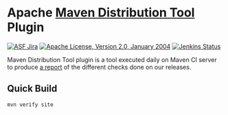 <!---
 Licensed to the Apache Software Foundation (ASF) under one or more
 contributor license agreements.  See the NOTICE file distributed with
 this work for additional information regarding copyright ownership.
 The ASF licenses this file to You under the Apache License, Version 2.0
 (the "License"); you may not use this file except in compliance with
 the License.  You may obtain a copy of the License at

      http://www.apache.org/licenses/LICENSE-2.0

 Unless required by applicable law or agreed to in writing, software
 distributed under the License is distributed on an "AS IS" BASIS,
 WITHOUT WARRANTIES OR CONDITIONS OF ANY KIND, either express or implied.
 See the License for the specific language governing permissions and
 limitations under the License.
-->

Apache [Maven Distribution Tool][report] Plugin
============

[![ASF Jira](https://img.shields.io/endpoint?url=https%3A%2F%2Fmaven.apache.org%2Fbadges%2Fasf_jira-MNGSITE.json)][jira]
[![Apache License, Version 2.0, January 2004](https://img.shields.io/github/license/apache/maven.svg?label=License)][license]
[![Jenkins Status](https://img.shields.io/jenkins/s/https/ci-maven.apache.org/job/Maven/job/maven-box/job/maven/job/master.svg)][build]


Maven Distribution Tool plugin is a tool executed daily on Maven CI server to produce [a report][report]
of the different checks done on our releases.

Quick Build
-------
```
mvn verify site
```

[report]: https://ci-maven.apache.org/job/Maven/job/dist-tool-plugin/job/master/site/
[jira]: https://issues.apache.org/jira/projects/MNGSITE/
[license]: https://www.apache.org/licenses/LICENSE-2.0
[build]: https://ci-maven.apache.org/job/Maven/job/dist-tool-plugin/

